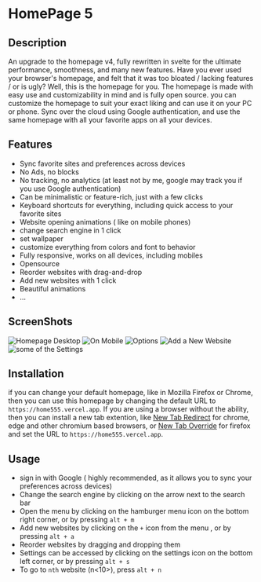 # HomePage 5

## Description
An upgrade to the homepage v4, fully rewritten in svelte for the ultimate performance, smoothness, and many new features. 
Have you ever used your browser's homepage, and felt that it was too bloated / lacking features / or is ugly? Well, this is the homepage for you.
The homepage is made with easy use and customizability in mind and is fully open source. you can customize the homepage to suit your exact liking and can use it on your PC or phone. Sync over the cloud using Google authentication, and use the same homepage with all your favorite apps on all your devices.

## Features

- Sync favorite sites and preferences across devices
- No  Ads, no blocks
- No tracking, no analytics (at least not by me, google may track you if you use Google authentication)
- Can be minimalistic or feature-rich, just with a few clicks
- Keyboard shortcuts for everything, including quick access to your favorite sites
- Website opening animations ( like on mobile phones)
- change search engine in 1 click
- set wallpaper 
- customize everything from colors and font to behavior 
- Fully responsive, works on all devices, including mobiles
- Opensource
- Reorder websites with drag-and-drop
- Add new websites with 1 click
- Beautiful animations 
- ...

## ScreenShots
![Homepage Desktop](https://github.com/SreejithKSGupta/homepage5/assets/72187226/22e9da8d-0669-425f-af9b-6ff94e4b655d)
![On Mobile](https://github.com/SreejithKSGupta/homepage5/assets/72187226/544e3bf9-b7d2-4fd2-9604-15d5f19ce32d)
![Options](https://github.com/SreejithKSGupta/homepage5/assets/72187226/0c391501-886a-4dad-9670-b359dc3ae7b7)
![Add a New Website](https://github.com/SreejithKSGupta/homepage5/assets/72187226/6ba80d67-7ed6-489c-8dfd-ea197b53bf89)
![some of the Settings](https://github.com/SreejithKSGupta/homepage5/assets/72187226/3cb2dbcc-678a-49ba-8e96-ee20cc8fe37e)



## Installation
   if you can change your default homepage, like in Mozilla Firefox or Chrome, then you can use this homepage by changing the default URL to `https://home555.vercel.app`.
   If you are using a browser without the ability, then you can install a new tab extention, like [New Tab Redirect](https://chrome.google.com/webstore/detail/new-tab-redirect/icpgjfneehieebagbmdbhnlpiopdcmna) for chrome, edge and other chromium based browsers, or [New Tab Override](https://addons.mozilla.org/en-US/firefox/addon/new-tab-override/) for firefox and set the URL to `https://home555.vercel.app`.   


## Usage
  - sign in with Google ( highly recommended, as it allows you to sync your preferences across devices)
  - Change the search engine by clicking on the arrow next to the search bar
  - Open the menu by clicking on the hamburger menu icon on the bottom right corner, or by pressing `alt + m`
  - Add new websites by clicking on the `+` icon from the menu , or by pressing `alt + a`
  - Reorder websites by dragging and dropping them
  - Settings can be accessed by clicking on the settings icon on the bottom left corner, or by pressing `alt + s`
  - To go to `nth` website (n<10>), press `alt + n` 
